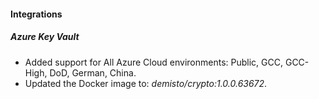 #### Integrations

##### Azure Key Vault
- Added support for All Azure Cloud environments: Public, GCC, GCC-High, DoD, German, China. 
- Updated the Docker image to: *demisto/crypto:1.0.0.63672*.

